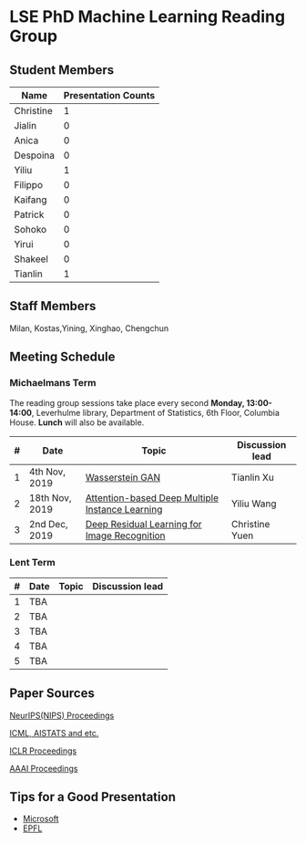 # LSE PhD Machine Learning Reading Group

## Student Members

| Name | Presentation Counts |
|------|---------------------|
| Christine | 1 |
| Jialin | 0 |
| Anica | 0 |
|Despoina| 0 |
|Yiliu| 1 |
|Filippo| 0 |
|Kaifang| 0 |
|Patrick| 0 |
|Sohoko| 0 |
|Yirui| 0 |
|Shakeel| 0 |
|Tianlin| 1 |

## Staff Members
Milan, Kostas,Yining, Xinghao, Chengchun

## Meeting Schedule

### Michaelmans Term

The reading group sessions take place every second **Monday, 13:00-14:00**, Leverhulme library, Department of Statistics, 6th Floor, Columbia House. **Lunch** will also be available.

| # | Date                      | Topic                                                             | Discussion lead |
|---|---------------------------|-------------------------------------------------------------------|-----------------|
| 1 | 4th Nov, 2019         |  [Wasserstein GAN](https://arxiv.org/pdf/1701.07875.pdf) | Tianlin Xu |
| 2 | 18th Nov, 2019        |  [Attention-based Deep Multiple Instance Learning](https://arxiv.org/pdf/1802.04712.pdf)  | Yiliu Wang |
| 3 |  2nd Dec, 2019    |[Deep Residual Learning for Image Recognition](https://arxiv.org/pdf/1512.03385.pdf)|  Christine Yuen |


### Lent Term


| # | Date                      | Topic                                                             | Discussion lead |
|---|---------------------------|-------------------------------------------------------------------|-----------------|
| 1 | TBA         |   |   |
| 2 | TBA       |   |  |
| 3 |  TBA   |   |     |
| 4 | TBA      |    |         |
| 5 | TBA       |     |        |


## Paper Sources

[NeurIPS(NIPS) Proceedings](https://papers.nips.cc/)


[ICML, AISTATS and etc.](http://proceedings.mlr.press/)


[ICLR Proceedings](https://dblp1.uni-trier.de/db/conf/iclr/)


[AAAI Proceedings](https://www.aaai.org/Press/Proceedings/proceedings.php)

## Tips for a Good Presentation

* [Microsoft](https://www.microsoft.com/en-us/research/academic-program/give-great-research-talk/)
* [EPFL](http://ica1www.epfl.ch/PS_files/paper.htm)

 
